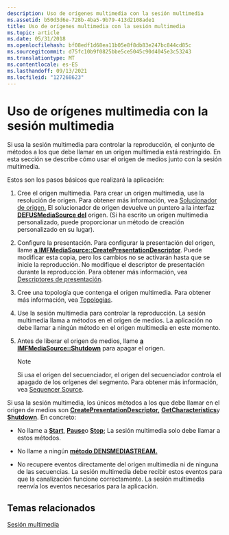 ```yaml
---
description: Uso de orígenes multimedia con la sesión multimedia
ms.assetid: b50d3d6e-728b-4ba5-9b79-413d2108ade1
title: Uso de orígenes multimedia con la sesión multimedia
ms.topic: article
ms.date: 05/31/2018
ms.openlocfilehash: bf08edf1d68ea11b05e8f8db83e247bc844cd85c
ms.sourcegitcommit: d75fc10b9f0825bbe5ce5045c90d4045e3c53243
ms.translationtype: MT
ms.contentlocale: es-ES
ms.lasthandoff: 09/13/2021
ms.locfileid: "127268623"
---
```

# <a name="using-media-sources-with-the-media-session"></a>Uso de orígenes multimedia con la sesión multimedia

Si usa la sesión multimedia para controlar la reproducción, el conjunto de métodos a los que debe llamar en un origen multimedia está restringido. En esta sección se describe cómo usar el origen de medios junto con la sesión multimedia.

Estos son los pasos básicos que realizará la aplicación:

1.  Cree el origen multimedia. Para crear un origen multimedia, use la resolución de origen. Para obtener más información, vea [Solucionador de origen.](source-resolver.md) El solucionador de origen devuelve un puntero a la interfaz [**DEFUSMediaSource del**](/windows/desktop/api/mfidl/nn-mfidl-imfmediasource) origen. (Si ha escrito un origen multimedia personalizado, puede proporcionar un método de creación personalizado en su lugar).

2.  Configure la presentación. Para configurar la presentación del origen, llame [**a IMFMediaSource::CreatePresentationDescriptor**](/windows/desktop/api/mfidl/nf-mfidl-imfmediasource-createpresentationdescriptor). Puede modificar esta copia, pero los cambios no se activarán hasta que se inicie la reproducción. No modifique el descriptor de presentación durante la reproducción. Para obtener más información, vea [Descriptores de presentación](presentation-descriptors.md).

3.  Cree una topología que contenga el origen multimedia. Para obtener más información, vea [Topologías](topologies.md).

4.  Use la sesión multimedia para controlar la reproducción. La sesión multimedia llama a métodos en el origen de medios. La aplicación no debe llamar a ningún método en el origen multimedia en este momento.

5.  Antes de liberar el origen de medios, llame [**a IMFMediaSource::Shutdown**](/windows/desktop/api/mfidl/nf-mfidl-imfmediasource-shutdown) para apagar el origen.

    > [!Note]  
    > Si usa el origen del secuenciador, el origen del secuenciador controla el apagado de los orígenes del segmento. Para obtener más información, vea [Sequencer Source](sequencer-source.md).

     

Si usa la sesión multimedia, los únicos métodos a los que debe llamar en el origen de medios son [**CreatePresentationDescriptor,**](/windows/desktop/api/mfidl/nf-mfidl-imfmediasource-createpresentationdescriptor) [**GetCharacteristics**](/windows/desktop/api/mfidl/nf-mfidl-imfmediasource-getcharacteristics)y [**Shutdown**](/windows/desktop/api/mfidl/nf-mfidl-imfmediasource-shutdown). En concreto:

-   No llame a [**Start**](/windows/desktop/api/mfidl/nf-mfidl-imfmediasource-start), [**Pause**](/windows/desktop/api/mfidl/nf-mfidl-imfmediasource-pause)o [**Stop**](/windows/desktop/api/mfidl/nf-mfidl-imfmediasource-stop); La sesión multimedia solo debe llamar a estos métodos.

-   No llame a ningún [**método DENSMEDIASTREAM.**](/windows/desktop/api/mfidl/nn-mfidl-imfmediastream)

-   No recupere eventos directamente del origen multimedia ni de ninguna de las secuencias. La sesión multimedia debe recibir estos eventos para que la canalización funcione correctamente. La sesión multimedia reenvía los eventos necesarios para la aplicación.

## <a name="related-topics"></a>Temas relacionados

<dl> <dt>

[Sesión multimedia](media-session.md)
</dt> </dl>

 

 



